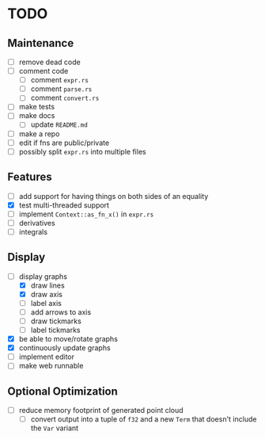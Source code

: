 
# TODO

## Maintenance

- [ ] remove dead code
- [ ] comment code
  - [ ] comment `expr.rs`
  - [ ] comment `parse.rs`
  - [ ] comment `convert.rs`
- [ ] make tests
- [ ] make docs
  - [ ] update `README.md`
- [ ] make a repo
- [ ] edit if fns are public/private
- [ ] possibly split `expr.rs` into multiple files

## Features

- [ ] add support for having things on both sides of an equality
- [x] test multi-threaded support
- [ ] implement `Context::as_fn_x()` in `expr.rs`
- [ ] derivatives
- [ ] integrals

## Display

- [ ] display graphs
  - [x] draw lines
  - [x] draw axis
  - [ ] label axis
  - [ ] add arrows to axis
  - [ ] draw tickmarks
  - [ ] label tickmarks
- [x] be able to move/rotate graphs
- [x] continuously update graphs
- [ ] implement editor
- [ ] make web runnable

## Optional Optimization

- [ ] reduce memory footprint of generated point cloud
  - [ ] convert output into a tuple of `f32` and a new `Term` that doesn't include the `Var` variant
